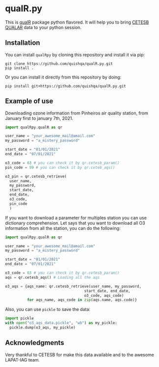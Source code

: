 # qualR.py
This is [qualR](https://github.com/quishqa/qualR) package python flavored.
It will help you to bring [CETESB QUALAR](https://cetesb.sp.gov.br/ar/qualar/) data to your python session.

## Installation

You can install `qualRpy` by cloning this repository and install it via pip:

```
git clone https://github.com/quishqa/qualR.py.git
pip install .
```

Or you can install it directly from this repository by doing:

```
pip install git+https://github.com/quishqa/qualR.py.git
```

## Example of use

Downloading ozone information from Pinheiros air quality station,
from January first to january 7th, 2021.

```python
import qualRpy.qualR as qr

user_name = "your_awesome_mail@amail.com"
my_password = "a_mistery_password"

start_date = "01/01/2021"
end_date = "07/01/2021"

o3_code = 63 # you can check it by qr.cetesb_param()
pin_code = 99 # you can check it by qr.ceteb_aqs()

o3_pin = qr.cetesb_retrieve(
  user_name,
  my_password,
  start_date,
  end_date,
  o3_code,
  pin_code
  )
```

If you want to download a parameter for multiples station you can use dictionary comprehension. Let says that you want to download all O3 information from all the station, you can do the following:

```python
import qualRpy.qualR as qr

user_name = "your_awesome_mail@amail.com"
my_password = "a_mistery_password"

start_date = "01/01/2021"
end_date = "07/01/2021"

o3_code = 63 # you can check it by qr.cetesb_param()
aqs = qr.cetesb_aqs() # Loading all the aqs

o3_aqs = {aqs_name: qr.cetesb_retrieve(user_name, my_password,
                                    start_date, end_date,
                                    o3_code, aqs_code)
          for aqs_name, aqs_code in zip(aqs.name, aqs.code)}
```

Also, you can use `pickle` to save the data:
```python
import pickle
with open("o3_aqs_data.pickle", "wb") as my_pickle:
  pickle.dump(o3_aqs, my_pickle)
```


## Acknowledgments
Very thankful to CETESB for make this data available and to the awesome LAPAT-IAG team.
